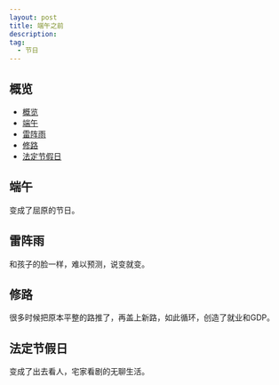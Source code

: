 ```yaml
---
layout: post
title: 端午之前
description: 
tag:
  - 节日
---
```


## 概览
- [概览](#概览)
- [端午](#端午)
- [雷阵雨](#雷阵雨)
- [修路](#修路)
- [法定节假日](#法定节假日)

## 端午

变成了屈原的节日。

## 雷阵雨

和孩子的脸一样，难以预测，说变就变。

## 修路

很多时候把原本平整的路推了，再盖上新路，如此循环，创造了就业和GDP。

## 法定节假日

变成了出去看人，宅家看剧的无聊生活。